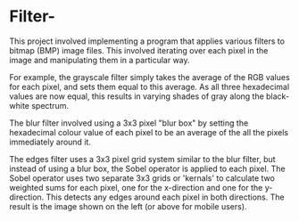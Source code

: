 # Filter-
This project involved implementing a program that applies various filters to bitmap (BMP) image files. This involved iterating over each pixel in the image and manipulating them in a particular way.

For example, the grayscale filter simply takes the average of the RGB values for each pixel, and sets them equal to this average. As all three hexadecimal values are now equal, this results in varying shades of gray along the black-white spectrum. 

The blur filter involved using a 3x3 pixel "blur box" by setting the hexadecimal colour value of each pixel to be an average of the all the pixels immediately around it.

The edges filter uses a 3x3 pixel grid system similar to the blur filter, but instead of using a blur box, the Sobel operator is applied to each pixel. The Sobel operator uses two separate 3x3 grids or 'kernals' to calculate two weighted sums for each pixel, one for the x-direction and one for the y-direction. This detects any edges around each pixel in both directions. The result is the image shown on the left (or above for mobile users).
